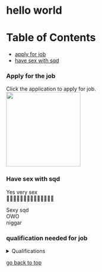 # hello world

# Table of Contents
- [apply for job](#apply-for-the-job)
- [have sex with sqd](#have-sex-with-sqd)

### Apply for the job
Click the application to apply for job.\
[<img src="https://www.liveworksheets.com/sites/default/files/styles/worksheet/public/def_files/2020/11/16/1116184732600955/1116184732600955001.jpg?itok=G-Q_EAFB" height="200">
](https://mcdonalds.com)

### Have sex with sqd
Yes very sex\
🍆🍆🍆🍆🍆🍆🍆🍆🍆🍆🍆🍆🍆🍆

Sexy sqd\
OWO\
niggar

### qualification needed for job
<details>
<summary>Qualifications</summary>

- need to be of 0 yr old
- need to look like i show speed
- need to have no mony
- need to be gay
- no black kid allow

And finally you must only say `I'm lovin it`

</details>

[go back to top](#hello-world)
